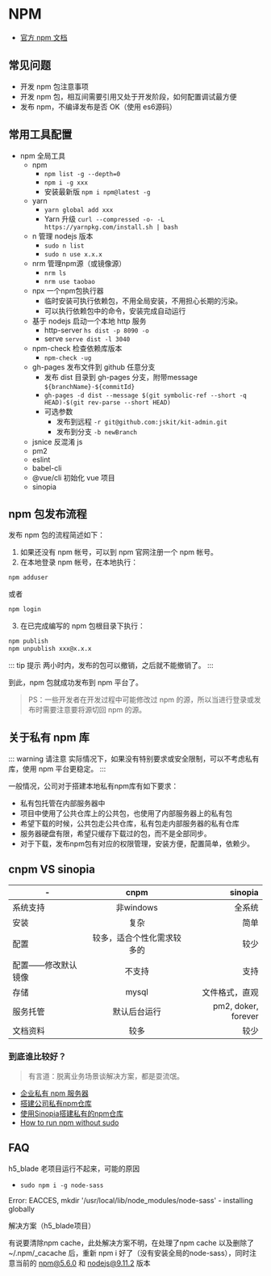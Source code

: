 # NPM

- [官方 npm 文档](https://docs.npmjs.com/getting-started/what-is-npm)

## 常见问题

- 开发 npm 包注意事项
- 开发 npm 包，相互间需要引用又处于开发阶段，如何配置调试最方便
- 发布 npm，不编译发布是否 OK（使用 es6源码）

## 常用工具配置

- npm 全局工具
  - npm
    - `npm list -g --depth=0`
    - `npm i -g xxx`
    - 安装最新版 `npm i npm@latest -g`
  - yarn
    - `yarn global add xxx`
    - Yarn 升级 `curl --compressed -o- -L https://yarnpkg.com/install.sh | bash`
  - n 管理 nodejs 版本
    - `sudo n list`
    - `sudo n use x.x.x`
  - nrm 管理npm源（或镜像源）
    - `nrm ls`
    - `nrm use taobao`
  - npx 一个npm包执行器
    - 临时安装可执行依赖包，不用全局安装，不用担心长期的污染。
    - 可以执行依赖包中的命令，安装完成自动运行
  - 基于 nodejs 启动一个本地 http 服务
    - http-server `hs dist -p 8090 -o`
    - serve `serve dist -l 3040`
  - npm-check 检查依赖库版本
    - `npm-check -ug`
  - gh-pages 发布文件到 github 任意分支
    - 发布 dist 目录到 gh-pages 分支，附带message `${branchName}-${commitId}`
    - `gh-pages -d dist --message $(git symbolic-ref --short -q HEAD)-$(git rev-parse --short HEAD)`
    - 可选参数
      - 发布到远程 `-r git@github.com:jskit/kit-admin.git`
      - 发布到分支 `-b newBranch`
  - jsnice 反混淆 js
  - pm2
  - eslint
  - babel-cli
  - @vue/cli 初始化 vue 项目
  - sinopia

## npm 包发布流程

发布 npm 包的流程简述如下：

1. 如果还没有 npm 帐号，可以到 npm 官网注册一个 npm 帐号。
2. 在本地登录 npm 帐号，在本地执行：

```bash
npm adduser
```

或者

```bash
npm login
```

3. 在已完成编写的 npm 包根目录下执行：

```bash
npm publish
npm unpublish xxx@x.x.x
```

::: tip 提示
两小时内，发布的包可以撤销，之后就不能撤销了。
:::

到此，npm 包就成功发布到 npm 平台了。

> PS：一些开发者在开发过程中可能修改过 npm 的源，所以当进行登录或发布时需要注意要将源切回 npm 的源。

## 关于私有 npm 库

::: warning 请注意
实际情况下，如果没有特别要求或安全限制，可以不考虑私有库，使用 npm 平台更稳定。
:::

一般情况，公司对于搭建本地私有npm库有如下要求：

- 私有包托管在内部服务器中
- 项目中使用了公共仓库上的公共包，也使用了内部服务器上的私有包
- 希望下载的时候，公共包走公共仓库，私有包走内部服务器的私有仓库
- 服务器硬盘有限，希望只缓存下载过的包，而不是全部同步。
- 对于下载，发布npm包有对应的权限管理，安装方便，配置简单，依赖少。

## cnpm VS sinopia

 -| cnpm | sinopia |
------ |:-----:| -----:
系统支持 | 非windows | 全系统
安装 | 复杂 | 简单
配置 | 较多，适合个性化需求较多的 | 较少
配置——修改默认镜像 | 不支持 | 支持
存储 | mysql | 文件格式，直观
服务托管 | 默认后台运行 | pm2, doker, forever
文档资料 | 较多 | 较少

### 到底谁比较好？

> 有言道：脱离业务场景谈解决方案，都是耍流氓。

- [企业私有 npm 服务器](https://www.jianshu.com/p/659fb418c9e3)
- [搭建公司私有npm仓库](https://github.com/jaywcjlove/handbook/blob/master/CentOS/%E5%9C%A85%E5%88%86%E9%92%9F%E5%86%85%E6%90%AD%E5%BB%BA%E4%BC%81%E4%B8%9A%E5%86%85%E9%83%A8%E7%A7%81%E6%9C%89npm%E4%BB%93%E5%BA%93.md)
- [使用Sinopia搭建私有的npm仓库](https://segmentfault.com/a/1190000005790827)
- [How to run npm without sudo](http://www.competa.com/blog/how-to-run-npm-without-sudo/)

## FAQ

h5_blade 老项目运行不起来，可能的原因

- `sudo npm i -g node-sass`

Error: EACCES, mkdir '/usr/local/lib/node_modules/node-sass' - installing globally

解决方案（h5_blade项目）

有说要清除npm cache，此处解决方案不明，在处理了npm cache 以及删除了~/.npm/_cacache 后，重新 npm i 好了（没有安装全局的node-sass），同时注意当前的 npm@5.6.0 和 nodejs@9.11.2 版本

<!-- ### list

org
  - jskit
  - cloudai
  - appjs
  - deepjs
  - kitjs
  - microjs
  - scojs
  - xmini
  - xweb
  - x-app
  - x-mini
  - kitdocs
  - xdocs
- js-cli -->
